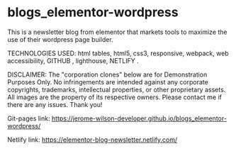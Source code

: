 # blogs_elementor-wordpress

This is a newsletter blog from elementor that markets tools to maximize the use of their wordpress page builder.

TECHNOLOGIES USED: html tables, html5, css3, responsive, webpack, web accessibility, GITHUB , lighthouse, NETLIFY .

DISCLAIMER: The "corporation clones" below are for Demonstration Purposes Only. 
No infringements are intended against any corporate copyrights, trademarks, intellectual properties, or other proprietary assets. 
All images are the property of its respective owners. Please contact me if there are any issues. Thank you! 

Git-pages link: https://jerome-wilson-developer.github.io/blogs_elementor-wordpress/ 

Netlify link: https://elementor-blog-newsletter.netlify.com/
